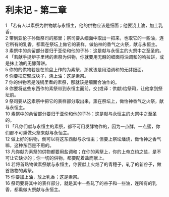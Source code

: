 # 利未记 - 第二章
  
 1 「若有人以素祭为供物献与永恒主，他的供物应该是细面；他要浇上油，加上乳香，  
 2 带到亚伦子孙做祭司的那里；祭司要从细面中取出一把来，也取它的一些油，连它所有的乳香，都熏在祭坛上做它的表样，做怡神的香气之火祭，献与永恒主。  
 3 素祭中的余留部分要归于亚伦和他的子孙：这是献与永恒主的火祭中之至圣的。  
 4 「若献手提炉子里烤的素祭为供物，你就要用无酵的细面将油调和的哈拉饼，或是抹上油的无酵薄饼。  
 5 你的的供物若是在煎盘上作的为素祭，那就该是用油调和的无酵细面。  
 6 你要把它擘成块子，浇上油：这是素祭。  
 7 你的供物若是浅锅里煮的素祭，那就该是细面合油作的。  
 8 你要将这些东西作的素祭带到永恒主面前，交(或译：供献)给祭司，让他拿到祭坛前。  
 9 祭司要从这素祭中把它的表样部分取出来，熏在祭坛上，做怡神香气之火祭，献与永恒主。  
 10 素祭中的余留部分要归于亚伦和他的子孙：这是献与永恒主的火祭中之至圣的。  
 11 「凡你们献与永恒主的素祭，都不可用发酵物作的，因为一点酵，一点蜜，你们都不可熏做火祭来献与永恒主。  
 12 做上好的供物，倒可以将这东西献与永恒主；但要上祭坛燔烧，做怡神之香气嘛，这种东西是不用的。  
 13 凡你献为素祭的供物都要用盐调和；在你的素祭上，你的上帝立约之盐，是不可让它缺少的；你一切的供物，都要配着盐而献上。  
 14 若将首熟物做素祭献与永恒主，你要献上火焙了的青穗子，轧了的新谷子，做首熟物的素祭。  
 15 你要加上油，放上乳香；这是素祭。  
 16 祭司要将其中的表样部分，就是其中一些轧了的谷子和一些油，连所有的乳香，都熏做火祭献与永恒主。